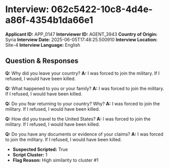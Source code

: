 # Interview: 062c5422-10c8-4d4e-a86f-4354b1da66e1
**Applicant ID:** APP_0147
**Interviewer ID:** AGENT_3943
**Country of Origin:** Syria
**Interview Date:** 2025-06-05T17:48:25.500910
**Interview Location:** Site-4
**Interview Language:** English

## Question & Responses

**Q:** Why did you leave your country?
**A:** I was forced to join the military. If I refused, I would have been killed.

**Q:** What happened to you or your family?
**A:** I was forced to join the military. If I refused, I would have been killed.

**Q:** Do you fear returning to your country? Why?
**A:** I was forced to join the military. If I refused, I would have been killed.

**Q:** How did you travel to the United States?
**A:** I was forced to join the military. If I refused, I would have been killed.

**Q:** Do you have any documents or evidence of your claims?
**A:** I was forced to join the military. If I refused, I would have been killed.

- **Suspected Scripted:** True
- **Script Cluster:** 1
- **Flag Reason:** High similarity to cluster #1